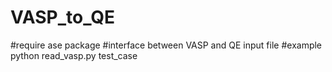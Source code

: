 # VASP_to_QE
#require ase package
#interface between VASP and QE input file
#example
python read_vasp.py test_case
